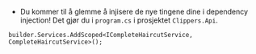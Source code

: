 - Du kommer til å glemme å injisere de nye tingene dine i dependency injection!  Det gjør du i `program.cs` i prosjektet `Clippers.Api`.

`builder.Services.AddScoped<ICompleteHaircutService, CompleteHaircutService>();`
